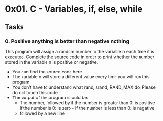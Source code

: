 # 0x01. C - Variables, if, else, while
## Tasks
### 0. Positive anything is better than negative nothing
This program will assign a random number to the variable n each time it is executed. Complete the source code in order to print whether the number stored in the variable n is positive or negative.

* You can find the source code here
* The variable n will store a different value every time you will run this program
* You don’t have to understand what rand, srand, RAND_MAX do. Please do not touch this code
* The output of the program should be:
   * The number, followed by
            if the number is greater than 0: is positive
          - if the number is 0: is zero
          - if the number is less than 0: is negative
   * followed by a new line
